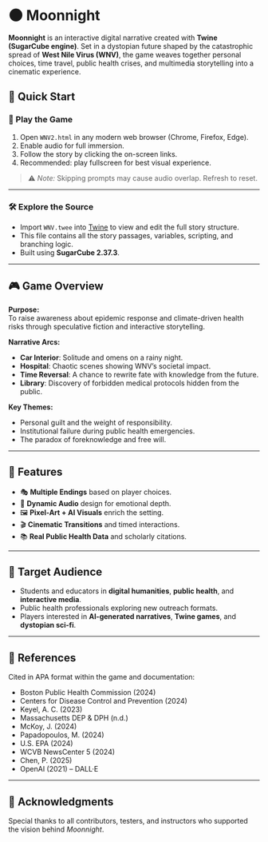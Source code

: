 # 🌑 Moonnight

**Moonnight** is an interactive digital narrative created with **Twine (SugarCube engine)**. Set in a dystopian future shaped by the catastrophic spread of **West Nile Virus (WNV)**, the game weaves together personal choices, time travel, public health crises, and multimedia storytelling into a cinematic experience.

## 🧭 Quick Start

### 🚀 Play the Game

1. Open `WNV2.html` in any modern web browser (Chrome, Firefox, Edge).
2. Enable audio for full immersion.
3. Follow the story by clicking the on-screen links.
4. Recommended: play fullscreen for best visual experience.

> ⚠️ *Note:* Skipping prompts may cause audio overlap. Refresh to reset.

---

### 🛠️ Explore the Source

- Import `WNV.twee` into [Twine](https://twinery.org/) to view and edit the full story structure.
- This file contains all the story passages, variables, scripting, and branching logic.
- Built using **SugarCube 2.37.3**.

---

## 🎮 Game Overview

**Purpose:**  
To raise awareness about epidemic response and climate-driven health risks through speculative fiction and interactive storytelling.

**Narrative Arcs:**

- **Car Interior**: Solitude and omens on a rainy night.
- **Hospital**: Chaotic scenes showing WNV’s societal impact.
- **Time Reversal**: A chance to rewrite fate with knowledge from the future.
- **Library**: Discovery of forbidden medical protocols hidden from the public.

**Key Themes:**

- Personal guilt and the weight of responsibility.
- Institutional failure during public health emergencies.
- The paradox of foreknowledge and free will.

---

## 🎨 Features

- 🎭 **Multiple Endings** based on player choices.
- 🎵 **Dynamic Audio** design for emotional depth.
- 🖼️ **Pixel-Art + AI Visuals** enrich the setting.
- 🎬 **Cinematic Transitions** and timed interactions.
- 📚 **Real Public Health Data** and scholarly citations.

---

## 👥 Target Audience

- Students and educators in **digital humanities**, **public health**, and **interactive media**.
- Public health professionals exploring new outreach formats.
- Players interested in **AI-generated narratives**, **Twine games**, and **dystopian sci-fi**.

---

## 📖 References

Cited in APA format within the game and documentation:

- Boston Public Health Commission (2024)
- Centers for Disease Control and Prevention (2024)
- Keyel, A. C. (2023)
- Massachusetts DEP & DPH (n.d.)
- McKoy, J. (2024)
- Papadopoulos, M. (2024)
- U.S. EPA (2024)
- WCVB NewsCenter 5 (2024)
- Chen, P. (2025)
- OpenAI (2021) – DALL·E

---

## 🙏 Acknowledgments

Special thanks to all contributors, testers, and instructors who supported the vision behind *Moonnight*.
